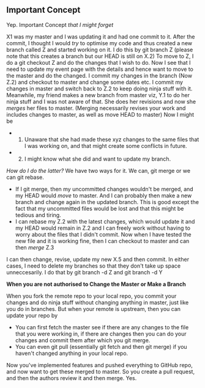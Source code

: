## Important Concept

Yep. Important Concept *that I might forget*

X1 was my master and I was updating it and had one commit to it. After the commit, I thought I would *try* to optimise my code and thus created a new branch called Z and started working on it. 
I do this by git branch Z (please note that this creates a branch but our HEAD is still on X.2)
To move to Z, I do a git checkout Z and do the changes that I wish to do. 
Now I see that I need to update my event page with the details and hence want to move to the master and do the changed. I commit my changes in the branch (Now Z.2) and checkout to master and change some dates etc. 
I commit my changes in master and switch back to Z.2 to keep doing ninja stuff with it. Meanwhile, my friend makes a new branch from master viz, Y.1 to do her ninja stuff and I was not aware of that. She does her revisions and now she *merges* her files to master.
(Merging necessarily revises your work and includes changes to master, as well as move HEAD to master)
Now I might be 
* 1. Unaware that she had made these xyz changes to the same files that I was working on, and that might create some conflicts in future. 
* 2. I might know what she did and want to update my branch. 

*How do I do the latter?*
We have two ways for it. We can, git merge or we can git rebase. 
* If I git merge, then my uncommitted changes wouldn't be merged, and my HEAD would *move* to master. And I can probably then make a new branch and change again in the updated branch. This is good except the fact that my uncommitted files would be lost and that this might be tedious and tiring. 
* I can rebase my Z.2 with the latest changes, which would update it and my HEAD would remain in Z.2 and I can freely work without having to worry about the files that I didn't commit. Now when I have tested the new file and it is working fine, then I can checkout to master and can then *merge* Z.3

I can then change, revise, update my new X.5 and then commit.
In either cases, I need to delete my branches so that they don't take up space unneccesarily. I do that by git branch -d Z and git branch -d Y

**When you are not authorised to Change the Master or Make a Branch**

When you fork the remote repo to your local repo, you commit your changes and do ninja stuff without changing anything in master, just like you do in branches. But when your remote is upstream, then you can update your repo by 
* You can first  fetch the master see if there are any changes to the file that you were working in, if there are changes then you can do your changes and commit them after which you git merge. 
* You can even git pull (essentially git fetch and then git merge) if you haven't changed anything in your local repo. 

Now you've implemented features and pushed everything to GitHub repo, and now want to get these merged to master. So you create a pull request, and then the authors review it and then merge. Yes. 
